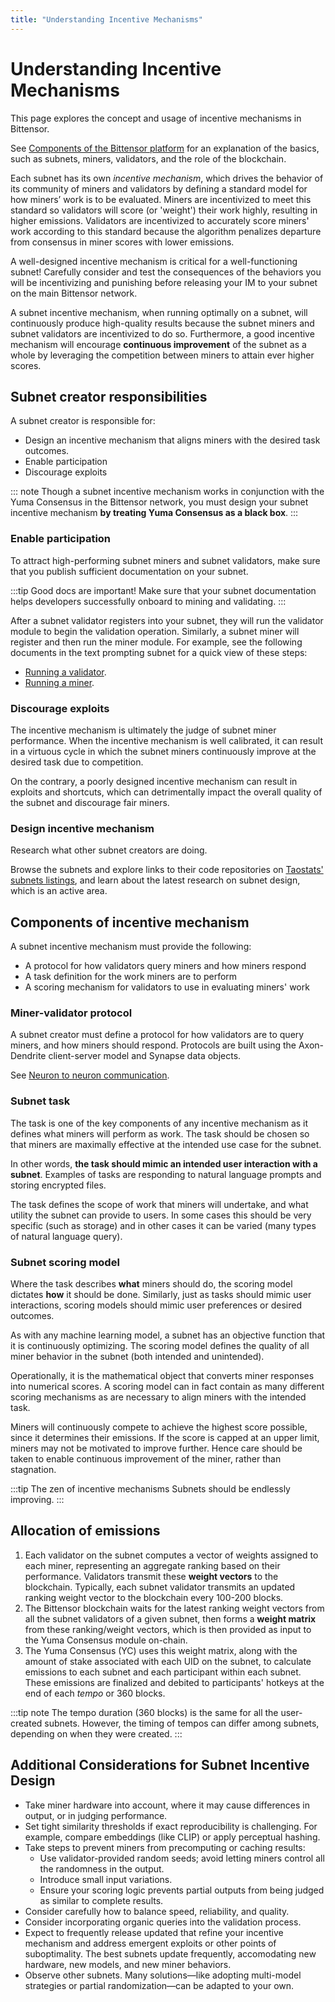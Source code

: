 ```yaml
---
title: "Understanding Incentive Mechanisms"
---
```


# Understanding Incentive Mechanisms

This page explores the concept and usage of incentive mechanisms in Bittensor.

See [Components of the Bittensor platform](../learn/bittensor-building-blocks) for an explanation of the basics, such as subnets, miners, validators, and the role of the blockchain.

Each subnet has its own *incentive mechanism*, which drives the behavior of its community of miners and validators by defining a standard model for how miners’ work is to be evaluated. Miners are incentivized to meet this standard so validators will score (or 'weight') their work highly, resulting in higher emissions. Validators are incentivized to accurately score miners' work according to this standard because the algorithm penalizes departure from consensus in miner scores with lower emissions.

A well-designed incentive mechanism is critical for a well-functioning subnet! Carefully consider and test the consequences of the behaviors you will be incentivizing and punishing before releasing your IM to your subnet on the main Bittensor network.

A subnet incentive mechanism, when running optimally on a subnet, will continuously produce high-quality results because the subnet miners and subnet validators are incentivized to do so. Furthermore, a good incentive mechanism will encourage **continuous improvement** of the subnet as a whole by leveraging the competition between miners to attain ever higher scores.

## Subnet creator responsibilities

A subnet creator is responsible for:

- Design an incentive mechanism that aligns miners with the desired task outcomes.
- Enable participation
- Discourage exploits

::: note
Though a subnet incentive mechanism works in conjunction with the Yuma Consensus in the Bittensor network, you must design your subnet incentive mechanism **by treating Yuma Consensus as a black box**. 
:::

### Enable participation

To attract high-performing subnet miners and subnet validators, make sure that you publish sufficient documentation on your subnet.

:::tip Good docs are important!
Make sure that your subnet documentation helps developers successfully onboard to mining and validating.
:::

After a subnet validator registers into your subnet, they will run the validator module to begin the validation operation. Similarly, a subnet miner will register and then run the miner module. For example, see the following documents in the text prompting subnet for a quick view of these steps:

- [Running a validator](https://github.com/opentensor/prompting/blob/main/docs/SN1_validation.md).
- [Running a miner](https://github.com/opentensor/prompting/blob/main/docs/stream_miner_template.md).

### Discourage exploits

The incentive mechanism is ultimately the judge of subnet miner performance. When the incentive mechanism is well calibrated, it can result in a virtuous cycle in which the subnet miners continuously improve at the desired task due to competition.

On the contrary, a poorly designed incentive mechanism can result in exploits and shortcuts, which can detrimentally impact the overall quality of the subnet and discourage fair miners.

### Design incentive mechanism

Research what other subnet creators are doing.

Browse the subnets and explore links to their code repositories on [Taostats' subnets listings](https://taostats.io/subnets), and learn about the latest research on subnet design, which is an active area.

## Components of incentive mechanism

A subnet incentive mechanism must provide the following:

- A protocol for how validators query miners and how miners respond
- A task definition for the work miners are to perform
- A scoring mechanism for validators to use in evaluating miners' work

### Miner-validator protocol

A subnet creator must define a protocol for how validators are to query miners, and how miners should respond. Protocols are built using the Axon-Dendrite client-server model and Synapse data objects.

See [Neuron to neuron communication](./bittensor-building-blocks.md#neuron-to-neuron-communication).

### Subnet task

The task is one of the key components of any incentive mechanism as it defines what miners will perform as work. The task should be chosen so that miners are maximally effective at the intended use case for the subnet.

In other words, **the task should mimic an intended user interaction with a subnet**. Examples of tasks are responding to natural language prompts and storing encrypted files.

The task defines the scope of work that miners will undertake, and what utility the subnet can provide to users. In some cases this should be very specific (such as storage) and in other cases it can be varied (many types of natural language query).

### Subnet scoring model

Where the task describes **what** miners should do, the scoring model dictates **how** it should be done. Similarly, just as tasks should mimic user interactions, scoring models should mimic user preferences or desired outcomes.

As with any machine learning model, a subnet has an objective function that it is continuously optimizing. The scoring model defines the quality of all miner behavior in the subnet (both intended and unintended).

Operationally, it is the mathematical object that converts miner responses into numerical scores. A scoring model can in fact contain as many different scoring mechanisms as are necessary to align miners with the intended task.

Miners will continuously compete to achieve the highest score possible, since it determines their emissions. If the score is capped at an upper limit, miners may not be motivated to improve further. Hence care should be taken to enable continuous improvement of the miner, rather than stagnation.

:::tip The zen of incentive mechanisms
Subnets should be endlessly improving.
:::

## Allocation of emissions

1. Each validator on the subnet computes a vector of weights assigned to each miner, representing an aggregate ranking based on their performance. Validators transmit these **weight vectors** to the blockchain. Typically, each subnet validator transmits an updated ranking weight vector to the blockchain every 100-200 blocks.
2. The Bittensor blockchain waits for the latest ranking weight vectors from all the subnet validators of a given subnet, then forms a **weight matrix** from these ranking/weight vectors, which is then provided as input to the Yuma Consensus module on-chain.
3. The Yuma Consensus (YC) uses this weight matrix, along with the amount of stake associated with each UID on the subnet, to calculate emissions to each subnet and each participant within each subnet. These emissions are finalized and debited to participants' hotkeys at the end of each *tempo* or 360 blocks.

:::tip note
The tempo duration (360 blocks) is the same for all the user-created subnets. However, the timing of tempos can differ among subnets, depending on when they were created.
:::

## Additional Considerations for Subnet Incentive Design

- Take miner hardware into account, where it may cause differences in output, or in judging performance.
- Set tight similarity thresholds if exact reproducibility is challenging. For example, compare embeddings (like CLIP) or apply perceptual hashing.  
- Take steps to prevent miners from precomputing or caching results:
	- Use validator-provided random seeds; avoid letting miners control all the randomness in the output.
	- Introduce small input variations.
	- Ensure your scoring logic prevents partial outputs from being judged as similar to complete results.
- Consider carefully how to balance speed, reliability, and quality.
- Consider incorporating organic queries into the validation process.
- Expect to frequently release updated that refine your incentive mechanism and address emergent exploits or other points of suboptimality. The best subnets update frequently, accomodating new hardware, new models, and new miner behaviors.
- Observe other subnets. Many solutions—like adopting multi-model strategies or partial randomization—can be adapted to your own.

